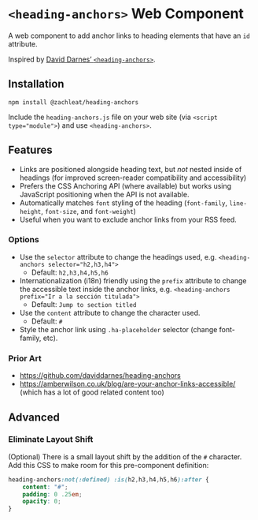 # `<heading-anchors>` Web Component

A web component to add anchor links to heading elements that have an `id` attribute.

Inspired by [David Darnes’ `<heading-anchors>`](https://github.com/daviddarnes/heading-anchors).

## Installation

```
npm install @zachleat/heading-anchors
```

Include the `heading-anchors.js` file on your web site (via `<script type="module">`) and use `<heading-anchors>`.

## Features

* Links are positioned alongside heading text, but _not_ nested inside of headings (for improved screen-reader compatibility and accessibility)
* Prefers the CSS Anchoring API (where available) but works using JavaScript positioning when the API is not available.
* Automatically matches `font` styling of the heading (`font-family`, `line-height`, `font-size`, and `font-weight`)
* Useful when you want to exclude anchor links from your RSS feed.

### Options

* Use the `selector` attribute to change the headings used, e.g. `<heading-anchors selector="h2,h3,h4">`
	* Default: `h2,h3,h4,h5,h6`
* Internationalization (i18n) friendly using the `prefix` attribute to change the accessible text inside the anchor links, e.g. `<heading-anchors prefix="Ir a la sección titulada">`
	* Default: `Jump to section titled`
* Use the `content` attribute to change the character used.
	* Default: `#`
* Style the anchor link using `.ha-placeholder` selector (change font-family, etc).

### Prior Art

* https://github.com/daviddarnes/heading-anchors
* https://amberwilson.co.uk/blog/are-your-anchor-links-accessible/ (which has a lot of good related content too)


## Advanced

### Eliminate Layout Shift

(Optional) There is a small layout shift by the addition of the `#` character. Add this CSS to make room for this pre-component definition:

```css
heading-anchors:not(:defined) :is(h2,h3,h4,h5,h6):after {
	content: "#";
	padding: 0 .25em;
	opacity: 0;
}
```